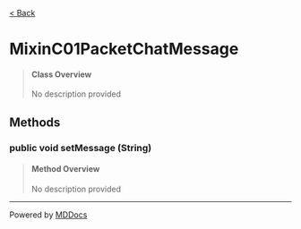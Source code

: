[< Back](..)
# MixinC01PacketChatMessage #
>#### Class Overview ####
>No description provided
## Methods ##
### public void setMessage (String) ###
>#### Method Overview ####
>No description provided
>

---
Powered by [MDDocs](https://github.com/VRCube/MDDocs)